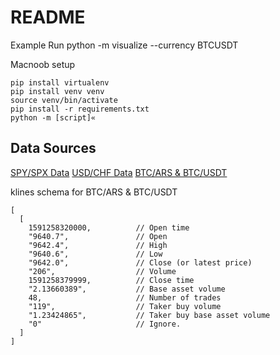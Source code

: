 # README

Example Run
python -m visualize --currency BTCUSDT

Macnoob setup
```
pip install virtualenv
pip install venv venv
source venv/bin/activate
pip install -r requirements.txt
python -m [script]«
```

## Data Sources

[SPY/SPX Data](https://firstratedata.com/free-intraday-data)
[USD/CHF Data](https://www.fxdd.com/mt/en/market-data/metatrader-1-minute-data)
[BTC/ARS & BTC/USDT](https://data.binance.vision/?prefix=data/spot/daily/klines/)

klines schema for BTC/ARS & BTC/USDT
```
[
  [
    1591258320000,          // Open time
    "9640.7",               // Open
    "9642.4",               // High
    "9640.6",               // Low
    "9642.0",               // Close (or latest price)
    "206",                  // Volume
    1591258379999,          // Close time
    "2.13660389",           // Base asset volume
    48,                     // Number of trades
    "119",                  // Taker buy volume
    "1.23424865",           // Taker buy base asset volume
    "0"                     // Ignore.
  ]
]
```